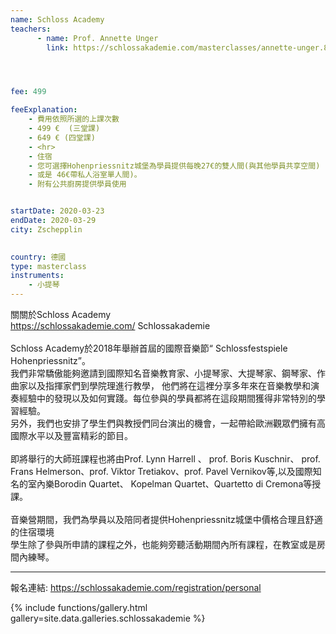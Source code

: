 ```yaml
---
name: Schloss Academy
teachers:
      - name: Prof. Annette Unger
        link: https://schlossakademie.com/masterclasses/annette-unger.80




fee: 499

feeExplanation: 
    - 費用依照所選的上課次數
    - 499 €  (三堂課)
    - 649 € (四堂課)
    - <hr>
    - 住宿
    - 您可選擇Hohenpriessnitz城堡為學員提供每晚27€的雙人間(與其他學員共享空間) 
    - 或是 46€帶私人浴室單人間)。
    - 附有公共廚房提供學員使用


startDate: 2020-03-23
endDate: 2020-03-29
city: Zschepplin 
      

country: 德國
type: masterclass
instruments:
    - 小提琴
---
```

關關於Schloss Academy<br> 
  https://schlossakademie.com/ Schlossakademie <br>  
  Schloss Academy於2018年舉辦首屆的國際音樂節“ Schlossfestspiele Hohenpriessnitz”。<br> 
  我們非常驕傲能夠邀請到國際知名音樂教育家、小提琴家、大提琴家、鋼琴家、作曲家以及指揮家們到學院理進行教學， 
  他們將在這裡分享多年來在音樂教學和演奏經驗中的發現以及如何實踐。每位參與的學員都將在這段期間獲得非常特別的學習經驗。<br>
  另外，我們也安排了學生們與教授們同台演出的機會，一起帶給歐洲觀眾們擁有高國際水平以及豐富精彩的節目。<br>   
  即將舉行的大師班課程也將由Prof. Lynn Harrell 、 prof. Boris Kuschnir、 prof. Frans Helmerson、prof. Viktor Tretiakov、prof. Pavel Vernikov等,以及國際知名的室內樂Borodin Quartet、 Kopelman Quartet、Quartetto di Cremona等授課。<br>    
  音樂營期間，我們為學員以及陪同者提供Hohenpriessnitz城堡中價格合理且舒適的住宿環境<br>
  學生除了參與所申請的課程之外，也能夠旁聽活動期間內所有課程，在教室或是房間內練琴。
 
 
 
 
 <hr/>
 
 
 報名連結: https://schlossakademie.com/registration/personal


{% include functions/gallery.html gallery=site.data.galleries.schlossakademie %}
